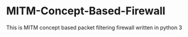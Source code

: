# MITM-Concept-Based-Firewall
This is MITM concept based packet filtering firewall written in python 3
